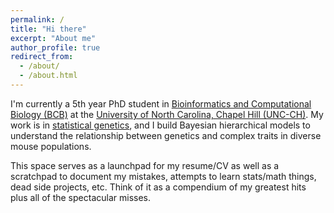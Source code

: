 ```yaml
---
permalink: /
title: "Hi there"
excerpt: "About me"
author_profile: true
redirect_from:
  - /about/
  - /about.html
---
```


I'm currently a 5th year PhD student in [Bioinformatics and Computational Biology (BCB)](https://bcb.unc.edu/) at the [University of North Carolina, Chapel Hill (UNC-CH)](https://bbsp.unc.edu/). My work is in [statistical genetics](http://valdarlab.unc.edu/), and I build Bayesian hierarchical models to understand the relationship between genetics and complex traits in diverse mouse populations.

This space serves as a launchpad for my resume/CV as well as a scratchpad to document my mistakes, attempts to learn stats/math things, dead side projects, etc. Think of it as a compendium of my greatest hits plus all of the spectacular misses.
